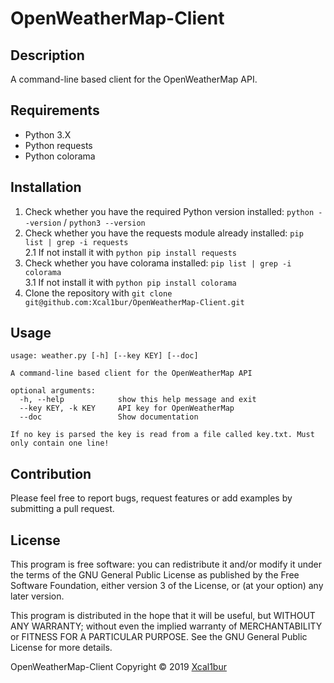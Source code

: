 # OpenWeatherMap-Client

## Description
A command-line based client for the OpenWeatherMap API.

## Requirements
- Python 3.X
- Python requests
- Python colorama

## Installation
1. Check whether you have the required Python version installed: ``python --version`` / ``python3 --version``
2. Check whether you have the requests module already installed: ``pip list | grep -i requests`` <br/>
2.1 If not install it with ``python pip install requests``
3. Check whether you have colorama installed: ``pip list | grep -i colorama`` <br/>
3.1 If not install it with ``python pip install colorama``
4. Clone the repository with ``git clone git@github.com:Xcal1bur/OpenWeatherMap-Client.git``

## Usage
```
usage: weather.py [-h] [--key KEY] [--doc]

A command-line based client for the OpenWeatherMap API

optional arguments:
  -h, --help            show this help message and exit
  --key KEY, -k KEY     API key for OpenWeatherMap
  --doc                 Show documentation

If no key is parsed the key is read from a file called key.txt. Must only contain one line!
```

## Contribution
Please feel free to report bugs, request features or add examples by submitting a pull request.

## License
This program is free software: you can redistribute it and/or modify
it under the terms of the GNU General Public License as published by
the Free Software Foundation, either version 3 of the License, or
(at your option) any later version.

This program is distributed in the hope that it will be useful,
but WITHOUT ANY WARRANTY; without even the implied warranty of
MERCHANTABILITY or FITNESS FOR A PARTICULAR PURPOSE.  See the
GNU General Public License for more details.

OpenWeatherMap-Client Copyright © 2019 [Xcal1bur](https://github.com/Xcal1bur)

